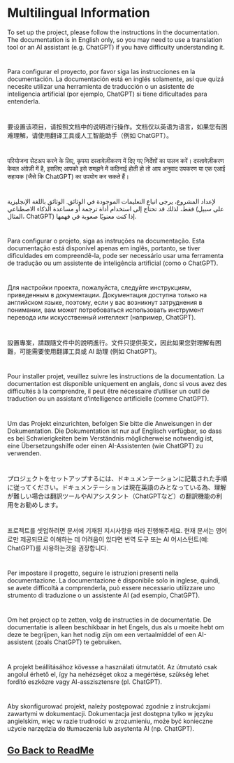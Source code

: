 # Multilingual Information
To set up the project, please follow the instructions in the documentation. The documentation is in English only, so you may need to use a translation tool or an AI assistant (e.g. ChatGPT) if you have difficulty understanding it.
#
Para configurar el proyecto, por favor siga las instrucciones en la documentación. La documentación está en inglés solamente, así que quizá necesite utilizar una herramienta de traducción o un asistente de inteligencia artificial (por ejemplo, ChatGPT) si tiene dificultades para entenderla.
#
要设置该项目，请按照文档中的说明进行操作。文档仅以英语为语言，如果您有困难理解，请使用翻译工具或人工智能助手（例如 ChatGPT）。
#
परियोजना सेटअप करने के लिए, कृपया दस्तावेज़ीकरण में दिए गए निर्देशों का पालन करें। दस्तावेज़ीकरण केवल अंग्रेज़ी में है, इसलिए आपको इसे समझने में कठिनाई होती हो तो आप अनुवाद उपकरण या एक एआई सहायक (जैसे कि ChatGPT) का उपयोग कर सकते हैं।
#
 لإعداد المشروع، يرجى اتباع التعليمات الموجودة في الوثائق. الوثائق باللغة الإنجليزية فقط، لذلك قد تحتاج إلى استخدام أداة ترجمة أو مساعدة الذكاء الاصطناعي (على سبيل المثال، ChatGPT) إذا كنت معنويًا صعوبة في فهمها.
#
Para configurar o projeto, siga as instruções na documentação. Esta documentação está disponível apenas em inglês, portanto, se tiver dificuldades em compreendê-la, pode ser necessário usar uma ferramenta de tradução ou um assistente de inteligência artificial (como o ChatGPT).
#
Для настройки проекта, пожалуйста, следуйте инструкциям, приведенным в документации. Документация доступна только на английском языке, поэтому, если у вас возникнут затруднения в понимании, вам может потребоваться использовать инструмент перевода или искусственный интеллект (например, ChatGPT).
#
設置專案，請跟隨文件中的說明進行。文件只提供英文，因此如果您對理解有困難，可能需要使用翻譯工具或 AI 助理 (例如 ChatGPT)。
#
Pour installer projet, veuillez suivre les instructions de la documentation. La documentation est disponible uniquement en anglais, donc si vous avez des difficultés à la comprendre, il peut être nécessaire d’utiliser un outil de traduction ou un assistant d’intelligence artificielle (comme ChatGPT).
#
Um das Projekt einzurichten, befolgen Sie bitte die Anweisungen in der Dokumentation. Die Dokumentation ist nur auf Englisch verfügbar, so dass es bei Schwierigkeiten beim Verständnis möglicherweise notwendig ist, eine Übersetzungshilfe oder einen AI-Assistenten (wie ChatGPT) zu verwenden.
#
プロジェクトをセットアップするには、ドキュメンテーションに記載された手順に従ってください。ドキュメンテーションは現在英語のみとなっている為、理解が難しい場合は翻訳ツールやAIアシスタント（ChatGPTなど）の翻訳機能の利用をお勧めします。
#
프로젝트를 셋업하려면 문서에 기재된 지시사항을 따라 진행해주세요. 현재 문서는 영어로만 제공되므로 이해하는 데 어려움이 있다면 번역 도구 또는 AI 어시스턴트(예: ChatGPT)를 사용하는것을 권장합니다.
#
Per impostare il progetto, seguire le istruzioni presenti nella documentazione. La documentazione è disponibile solo in inglese, quindi, se avete difficoltà a comprenderla, può essere necessario utilizzare uno strumento di traduzione o un assistente AI (ad esempio, ChatGPT).
#
Om het project op te zetten, volg de instructies in de documentatie. De documentatie is alleen beschikbaar in het Engels, dus als u moeite hebt om deze te begrijpen, kan het nodig zijn om een vertaalmiddel of een AI-assistent (zoals ChatGPT) te gebruiken.
#
A projekt beállításához kövesse a használati útmutatót. Az útmutató csak angolul érhető el, így ha nehézséget okoz a megértése, szükség lehet fordító eszközre vagy AI-asszisztensre (pl. ChatGPT).
#
Aby skonfigurować projekt, należy postępować zgodnie z instrukcjami zawartymi w dokumentacji. Dokumentacja jest dostępna tylko w języku angielskim, więc w razie trudności w zrozumieniu, może być konieczne użycie narzędzia do tłumaczenia lub asystenta AI (np. ChatGPT).
##

## [Go Back to ReadMe](../../README.md)

